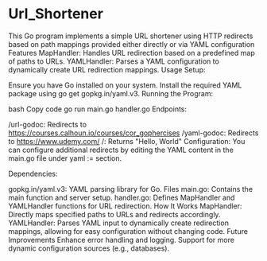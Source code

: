 # Url_Shortener
This Go program implements a simple URL shortener using HTTP redirects based on path mappings provided either directly or via YAML configuration
Features
MapHandler: Handles URL redirection based on a predefined map of paths to URLs.
YAMLHandler: Parses a YAML configuration to dynamically create URL redirection mappings.
Usage
Setup:

Ensure you have Go installed on your system.
Install the required YAML package using go get gopkg.in/yaml.v3.
Running the Program:

bash
Copy code
go run main.go handler.go
Endpoints:

/url-godoc: Redirects to https://courses.calhoun.io/courses/cor_gophercises
/yaml-godoc: Redirects to https://www.udemy.com/
/: Returns "Hello, World"
Configuration:
You can configure additional redirects by editing the YAML content in the main.go file under yaml := section.

Dependencies:

gopkg.in/yaml.v3: YAML parsing library for Go.
Files
main.go: Contains the main function and server setup.
handler.go: Defines MapHandler and YAMLHandler functions for URL redirection.
How It Works
MapHandler: Directly maps specified paths to URLs and redirects accordingly.
YAMLHandler: Parses YAML input to dynamically create redirection mappings, allowing for easy configuration without changing code.
Future Improvements
Enhance error handling and logging.
Support for more dynamic configuration sources (e.g., databases).
